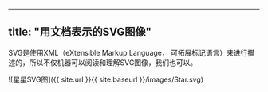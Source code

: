  ---
 title:  "用文档表示的SVG图像"
 ---

 SVG是使用XML（eXtensible Markup Language， 可拓展标记语言）来进行描述的，所以不仅机器可以阅读和理解SVG图像，我们也可以。
  
 ![星星SVG图]({{ site.url }}{{ site.baseurl }}/images/Star.svg)  